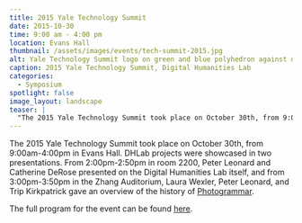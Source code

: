 ```yaml
---
title: 2015 Yale Technology Summit
date: 2015-10-30
time: 9:00 am - 4:00 pm
location: Evans Hall
thumbnail: /assets/images/events/tech-summit-2015.jpg
alt: Yale Technology Summit logo on green and blue polyhedron against dark gray background.
caption: 2015 Yale Technology Summit, Digital Humanities Lab
categories:
  - Symposium
spotlight: false
image_layout: landscape
teaser: |
  "The 2015 Yale Technology Summit took place on October 30th, from 9:00am-4:00pm in Evans Hall. DHLab projects were showcased in two presentations. From 2:00pm-2:50pm in room 2200, Peter Leonard and..."
---
```


The 2015 Yale Technology Summit took place on October 30th, from 9:00am-4:00pm in Evans Hall. DHLab projects were showcased in two presentations. From 2:00pm-2:50pm in room 2200, Peter Leonard and Catherine DeRose presented on the Digital Humanities Lab itself, and from 3:00pm-3:50pm in the Zhang Auditorium, Laura Wexler, Peter Leonard, and Trip Kirkpatrick gave an overview of the history of [Photogrammar](http://web.library.yale.edu/dhlab/photogrammar).

The full program for the event can be found [here](http://www.cvent.com/events/2015-yale-technology-summit/agenda-74948859ce6046248c32dada831f4c9d.aspx).
